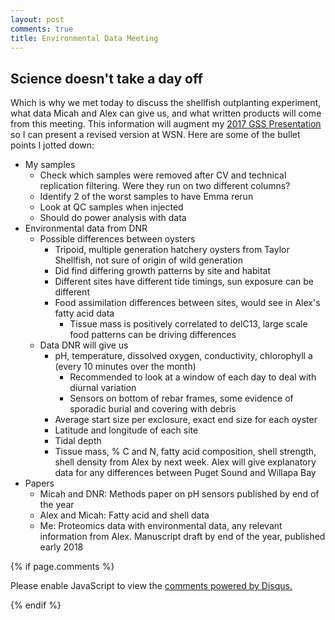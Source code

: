 ```yaml
---
layout: post
comments: true
title: Environmental Data Meeting
---
```


## Science doesn't take a day off

Which is why we met today to discuss the shellfish outplanting experiment, what data Micah and Alex can give us, and what written products will come from this meeting. This information will augment my [2017 GSS Presentation](https://github.com/RobertsLab/project-oyster-oa/blob/master/presentations/DNR/GSS2017_Venkataraman.ppt) so I can present a revised version at WSN. Here are some of the bullet points I jotted down:

- My samples
  - Check which samples were removed after CV and technical replication filtering. Were they run on two different columns?
  - Identify 2 of the worst samples to have Emma rerun
  - Look at QC samples when injected
  - Should do power analysis with data
- Environmental data from DNR
  - Possible differences between oysters
    - Tripoid, multiple generation hatchery oysters from Taylor Shellfish, not sure of origin of wild generation
    - Did find differing growth patterns by site and habitat
    - Different sites have different tide timings, sun exposure can be different
    - Food assimilation differences between sites, would see in Alex's fatty acid data
      - Tissue mass is positively correlated to delC13, large scale food patterns can be driving differences
  - Data DNR will give us
    - pH, temperature, dissolved oxygen, conductivity, chlorophyll a (every 10 minutes over the month)
      - Recommended to look at a window of each day to deal with diurnal variation
      - Sensors on bottom of rebar frames, some evidence of sporadic burial and covering with debris
    - Average start size per exclosure, exact end size for each oyster
    - Latitude and longitude of each site
    - Tidal depth
    - Tissue mass, % C and N, fatty acid composition, shell strength, shell density from Alex by next week. Alex will give explanatory data for any differences between Puget Sound and Willapa Bay
- Papers
  - Micah and DNR: Methods paper on pH sensors published by end of the year
  - Alex and Micah: Fatty acid and shell data
  - Me: Proteomics data with environmental data, any relevant information from Alex. Manuscript draft by end of the year, published early 2018
    
{% if page.comments %}

<div id="disqus_thread"></div>
<script>

/**
*  RECOMMENDED CONFIGURATION VARIABLES: EDIT AND UNCOMMENT THE SECTION BELOW TO INSERT DYNAMIC VALUES FROM YOUR PLATFORM OR CMS.
*  LEARN WHY DEFINING THESE VARIABLES IS IMPORTANT: https://disqus.com/admin/universalcode/#configuration-variables*/
/*
var disqus_config = function () {
this.page.url = PAGE_URL;  // Replace PAGE_URL with your page's canonical URL variable
this.page.identifier = PAGE_IDENTIFIER; // Replace PAGE_IDENTIFIER with your page's unique identifier variable
};
*/
(function() { // DON'T EDIT BELOW THIS LINE
var d = document, s = d.createElement('script');
s.src = 'https://the-responsible-grad-student.disqus.com/embed.js';
s.setAttribute('data-timestamp', +new Date());
(d.head || d.body).appendChild(s);
})();
</script>
<noscript>Please enable JavaScript to view the <a href="https://disqus.com/?ref_noscript">comments powered by Disqus.</a></noscript>

{% endif %}

<script id="dsq-count-scr" src="//the-responsible-grad-student.disqus.com/count.js" async></script>

      
